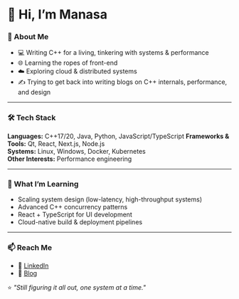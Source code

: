 # 👋 Hi, I’m Manasa

### 🚀 About Me
- 💻 Writing C++ for a living, tinkering with systems & performance  
- 🌐 Learning the ropes of front-end
- ☁️ Exploring cloud & distributed systems  
- ✍️ Trying to get back into writing blogs on C++ internals, performance, and design  

---

### 🛠️ Tech Stack
**Languages:** C++17/20, Java, Python, JavaScript/TypeScript
**Frameworks & Tools:** Qt, React, Next.js, Node.js  
**Systems:** Linux, Windows, Docker, Kubernetes  
**Other Interests:** Performance engineering  

---

### 🌱 What I’m Learning
- Scaling system design (low-latency, high-throughput systems)  
- Advanced C++ concurrency patterns  
- React + TypeScript for UI development  
- Cloud-native build & deployment pipelines  

---

### 📫 Reach Me
- 💼 [LinkedIn](https://www.linkedin.com/in/manasa-kalaga/) 
- 📝 [Blog](https://medium.com/@mksighs)

⭐️ *"Still figuring it all out, one system at a time."*
